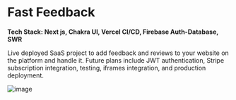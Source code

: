<h1>Fast Feedback</h1>
<b>Tech Stack: Next js, Chakra UI, Vercel CI/CD, Firebase Auth-Database, SWR</b>
<p>Live deployed SaaS project to add feedback and reviews to your website on the platform and handle it. Future plans include JWT authentication, Stripe subscription integration, testing, iframes integration, and production deployment.</p>

![image](https://github.com/BelugaWhaleSam/feedbackHub/assets/99763743/45e38abb-e2c8-489c-93c9-92593e544c68)


